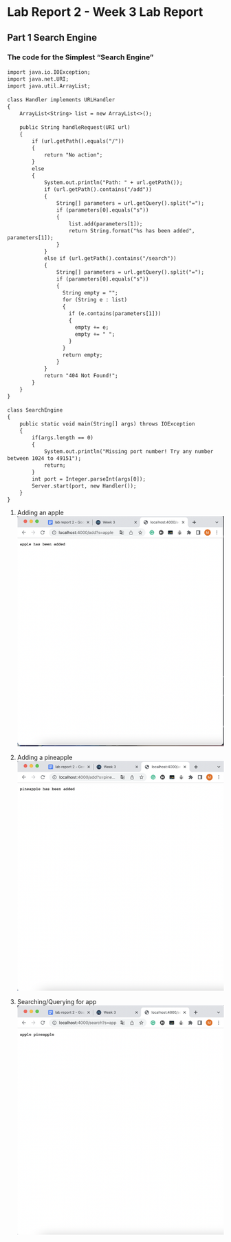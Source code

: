 # Lab Report 2 - Week 3 Lab Report

## Part 1 Search Engine

### The code for the Simplest “Search Engine”
```
import java.io.IOException;
import java.net.URI;
import java.util.ArrayList;

class Handler implements URLHandler
{
    ArrayList<String> list = new ArrayList<>();

    public String handleRequest(URI url)
    {
        if (url.getPath().equals("/"))
        {
            return "No action";
        } 
        else
        {
            System.out.println("Path: " + url.getPath());
            if (url.getPath().contains("/add")) 
            {
                String[] parameters = url.getQuery().split("=");
                if (parameters[0].equals("s"))
                {
                    list.add(parameters[1]);
                    return String.format("%s has been added", parameters[1]);
                }
            }
            else if (url.getPath().contains("/search"))
            {
                String[] parameters = url.getQuery().split("=");
                if (parameters[0].equals("s"))
                {
                  String empty = "";  
                  for (String e : list)
                  {
                    if (e.contains(parameters[1]))
                    {
                      empty += e;
                      empty += " ";
                    }
                  }
                  return empty;
                }
            }
            return "404 Not Found!";
        }
    }
}

class SearchEngine
{
    public static void main(String[] args) throws IOException
    {
        if(args.length == 0)
        {
            System.out.println("Missing port number! Try any number between 1024 to 49151");
            return;
        }
        int port = Integer.parseInt(args[0]);
        Server.start(port, new Handler());
    }
}
```

1. Adding an apple
![Image](images/Lab%20Report%202%201.1.png)

2. Adding a pineapple
![Image](images/Lab%20Report%202%201.2.png)

3. Searching/Querying for app
![Image](images/Lab%20Report%202%201.3.png)